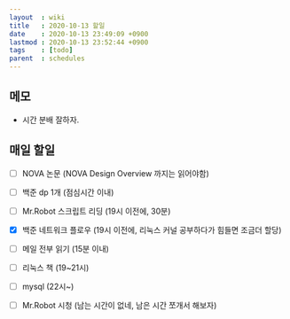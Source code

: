 ```yaml
---
layout  : wiki
title   : 2020-10-13 할일
date    : 2020-10-13 23:49:09 +0900
lastmod : 2020-10-13 23:52:44 +0900
tags    : [todo]
parent  : schedules
---
```


## 메모
 * 시간 분배 잘하자.

## 매일 할일
 * [ ] NOVA 논문 (NOVA Design Overview 까지는 읽어야함)
 * [ ] 백준 dp 1개 (점심시간 이내)
 * [ ] Mr.Robot 스크립트 리딩 (19시 이전에, 30분)
 * [X] 백준 네트워크 플로우 (19시 이전에, 리눅스 커널 공부하다가 힘들면 조금더 할당)
 * [ ] 메일 전부 읽기 (15분 이내)
 * [ ] 리눅스 책 (19~21시)
 * [ ] mysql (22시~)
 * [ ] Mr.Robot 시청 (남는 시간이 없네, 남은 시간 쪼개서 해보자)

